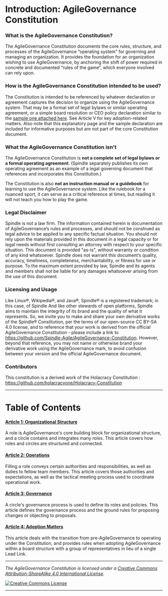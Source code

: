 # Introduction: AgileGovernance Constitution

### What is the AgileGovernance Constitution?

The AgileGovernance Constitution documents the core rules, structure, and processes of the AgileGovernance “operating system” for governing and managing an organization. It provides the foundation for an organization wishing to use AgileGovernance, by anchoring the shift of power required in concrete and documented “rules of the game”, which everyone involved can rely upon.

### How is the AgileGovernance Constitution intended to be used?
The Constitution is intended to be referenced by whatever declaration or agreement captures the decision to organize using the AgileGovernance system. That may be a formal set of legal bylaws or similar operating agreement, or a simple board resolution or CEO policy declaration similar to the <a href="https://github.com/Spindle-Agile/AgileGovernance-Constitution/blob/default/Adoption%20Declaration%20Sample.pdf" target="_blank">sample one attached here</a>. See Article V for key adoption-related matters. Also note that this explanatory page and the sample declaration are included for informative purposes but are not part of the core Constitution document.

### What the AgileGovernance Constitution isn’t
The AgileGovernance Constitution is **not a complete set of legal bylaws or a formal operating agreement**. (Spindle separately publishes its own operating agreement as an example of a legal governing document that references and incorporates this Constitution.)

The Constitution is also **not an instruction manual or a guidebook** for learning to use the AgileGovernance system. Like the rulebook for a nuanced sport, it can serve as a critical reference at times, but reading it will not teach you how to play the game. 

### Legal Disclaimer
Spindle is not a law firm. The information contained herein is documentation of AgileGovernance’s rules and processes, and should not be construed as legal advice to be applied to any specific factual situation. You should not rely upon the materials provided in this document in a legal capacity or for legal needs without first consulting an attorney with respect to your specific situation. This document is provided "as-is", without warranty or condition of any kind whatsoever. Spindle does not warrant this document’s quality, accuracy, timeliness, completeness, merchantability, or fitness for use or purpose. To the maximum extent provided by law, Spindle and its agents and members shall not be liable for any damages whatsoever arising from the use of this document.

### Licensing and Usage
Like Linux®, Wikipedia®, and Java®, Spindle® is a registered trademark; in this case, of Spindle And like other stewards of open platforms, Spindle aims to maintain the integrity of its brand and the quality of what it represents. So, we invite you to make and share your own derivative works of the Spindle® Constitution, per the terms of our open-source CC BY-SA 4.0 license, and to reference that your work is derived from the official AgileGovernance Constitution - please include a link to https://github.com/Spindle-Agile/AgileGovernance-Constitution. However, beyond that reference, you may not name or otherwise brand your derivative work using the AgileGovernance mark, to avoid confusion between your version and the official AgileGovernance document.

### Contributors
This constitution is a derived work of the Holacracy Constitution : https://github.com/holacracyone/Holacracy-Constitution


---

# Table of Contents

#### [Article 1: Organizational Structure](https://github.com/Spindle-Agile/AgileGovernance-Constitution/blob/default/AgileGovernance-Constitution.md#article-1-organizational-structure)

A role is AgileGovernance's core building block for organizational structure, and a circle contains and integrates many roles. This article covers how roles and circles are structured and connected.

#### [Article 2: Operations](https://github.com/Spindle-Agile/AgileGovernance-Constitution/blob/default/AgileGovernance-Constitution.md#article-2-operations)

Filling a role conveys certain authorities and responsibilities, as well as duties to fellow team members. This article covers those authorities and expectations, as well as the tactical meeting process used to coordinate operational work.

#### [Article 3: Governance](https://github.com/Spindle-Agile/AgileGovernance-Constitution/blob/default/AgileGovernance-Constitution.md#article-3-governance)

A circle's governance process is used to define its roles and policies. This article defines the governance process and the ground rules for proposing changes or objecting to proposals.

#### [Article 4: Adoption Matters](https://github.com/Spindle-Agile/AgileGovernance-Constitution/blob/default/AgileGovernance-Constitution.md#article-4-adoption-matters)

This article deals with the transition from pre-AgileGovernance to operating under the Constitution, and provides rules when adopting AgileGovernance within a board structure with a group of representatives in lieu of a single Lead Link.


---

*_The AgileGovernance Constitution is licensed under a <a rel="license" href="http://creativecommons.org/licenses/by-sa/4.0/">Creative Commons Attribution-ShareAlike 4.0 International License</a>._*

<a rel="license" href="http://creativecommons.org/licenses/by-sa/4.0/" target="_blank"><img alt="Creative Commons License" style="border-width:0" src="https://i.creativecommons.org/l/by-sa/4.0/88x31.png" /></a> 

---
